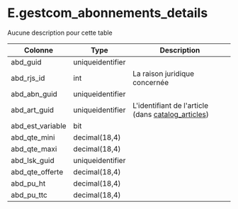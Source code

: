 # E.gestcom_abonnements_details

Aucune description pour cette table

Colonne|Type|Description
---|---|---
abd_guid|uniqueidentifier|
abd_rjs_id|int|La raison juridique concernée 
abd_abn_guid|uniqueidentifier|
abd_art_guid|uniqueidentifier|L'identifiant de l'article (dans [catalog_articles](generated_catalog_articles.md)) 
abd_est_variable|bit|
abd_qte_mini|decimal(18,4)|
abd_qte_maxi|decimal(18,4)|
abd_lsk_guid|uniqueidentifier|
abd_qte_offerte|decimal(18,4)|
abd_pu_ht|decimal(18,4)|
abd_pu_ttc|decimal(18,4)|
